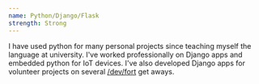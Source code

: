 ```yaml
---
name: Python/Django/Flask
strength: Strong
---
```


I have used python for many personal projects since teaching myself the language at university. I've worked professionally on Django apps and embedded python for IoT devices. I've also developed Django apps for volunteer projects on several <a href="https://devfort.com">/dev/fort</a> get aways.
